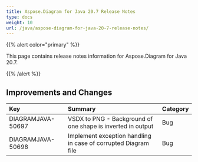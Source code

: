 ```yaml
---
title: Aspose.Diagram for Java 20.7 Release Notes
type: docs
weight: 10
url: /java/aspose-diagram-for-java-20-7-release-notes/
---
```


{{% alert color="primary" %}} 

This page contains release notes information for Aspose.Diagram for Java 20.7.

{{% /alert %}} 
## **Improvements and Changes**

|**Key**|**Summary**|**Category**|
| :- | :- | :- |
|DIAGRAMJAVA-50697|VSDX to PNG - Background of one shape is inverted in output|Bug|
|DIAGRAMJAVA-50698|Implement exception handling in case of corrupted Diagram file|Bug|

